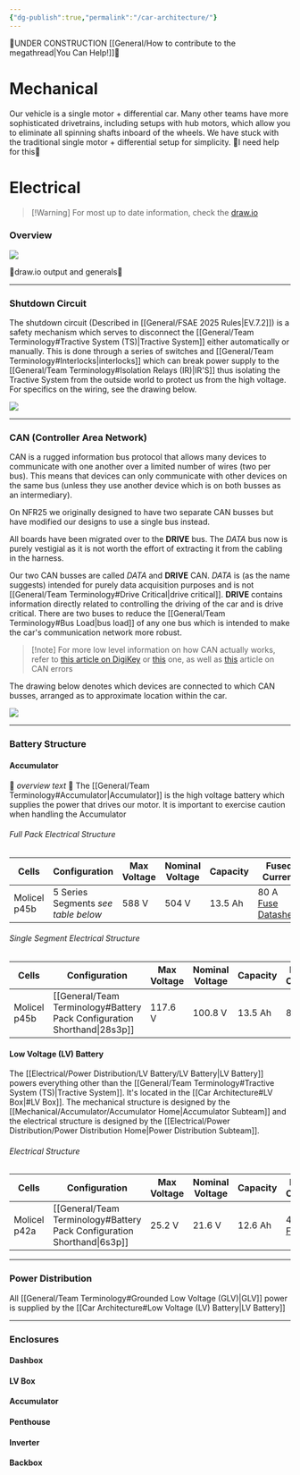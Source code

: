 ```yaml
---
{"dg-publish":true,"permalink":"/car-architecture/"}
---
```


🚧UNDER CONSTRUCTION [[General/How to contribute to the megathread\|You Can Help!]]🚧
# Mechanical
Our vehicle is a single motor + differential car. Many other teams have more sophisticated drivetrains, including setups with hub motors, which allow you to eliminate all spinning shafts inboard of the wheels.
We have stuck with the traditional single motor + differential setup for simplicity.
🚧I need help for this🚧
# Electrical
>[!Warning] For most up to date information, check the [draw.io](https://app.diagrams.net/#G1aAUkTBznf-oBW0_HJwPR886YPGE_Ngbq#%7B%22pageId%22%3A%22AH0zOfJDxDtdpztpxlL7%22%7D)
### Overview
![](https://i.imgur.com/IrDRmHq.png)

🚧draw.io output and generals🚧

---
### Shutdown Circuit
The shutdown circuit (Described in [[General/FSAE 2025 Rules\|EV.7.2]]) is a safety mechanism which serves to disconnect the [[General/Team Terminology#Tractive System (TS)\|Tractive System]] either automatically or manually. This is done through a series of switches and [[General/Team Terminology#Interlocks\|interlocks]] which can break power supply to the [[General/Team Terminology#Isolation Relays (IR)\|IR'S]] thus isolating the Tractive System from the outside world to protect us from the high voltage. For specifics on the wiring, see the drawing below.

![](https://i.imgur.com/p0XU1E7.png)

---
### CAN (Controller Area Network)
CAN is a rugged information bus protocol that allows many devices to communicate with one another over a limited number of wires (two per bus). This means that devices can only communicate with other devices on the same bus (unless they use another device which is on both busses as an intermediary).

On NFR25 we originally designed to have two separate CAN busses but have modified our designs to use a single bus instead.

All boards have been migrated over to the **DRIVE** bus. The *DATA* bus now is purely vestigial as it is not worth the effort of extracting it from the cabling in the harness.

Our two CAN busses are called *DATA* and **DRIVE** CAN. *DATA* is (as the name suggests) intended for purely data acquisition purposes and is not [[General/Team Terminology#Drive Critical\|drive critical]]. **DRIVE** contains information directly related to controlling the driving of the car and is drive critical. There are two buses to reduce the [[General/Team Terminology#Bus Load\|bus load]] of any one bus which is intended to make the car's communication network more robust.

>[!note] For more low level information on how CAN actually works, refer to [this article on DigiKey](https://forum.digikey.com/t/overview-of-the-can-bus-protocol/21170) or [this](https://www.digikey.com/en/blog/the-basics-of-the-controller-area-network) one, as well as [this](https://www.csselectronics.com/pages/can-bus-errors-intro-tutorial) article on CAN errors

The drawing below denotes which devices are connected to which CAN busses, arranged as to approximate location within the car.

![](https://i.imgur.com/821K77q.png)

---
### Battery Structure
#### Accumulator
🚧 *overview text* 🚧
The [[General/Team Terminology#Accumulator\|Accumulator]] is the high voltage battery which supplies the power that drives our motor. It is important to exercise caution when handling the Accumulator
###### Full Pack Electrical Structure

| Cells        | Configuration                       | Max Voltage | Nominal Voltage | Capacity | Fused Current                                                                                                                                                                                                                                                          |
| ------------ | ----------------------------------- | ----------- | --------------- | -------- | ---------------------------------------------------------------------------------------------------------------------------------------------------------------------------------------------------------------------------------------------------------------------- |
| Molicel p45b | 5 Series Segments *see table below* | 588 V       | 504 V           | 13.5 Ah  | 80 A<br>[Fuse](https://www.mouser.com/ProductDetail/Littelfuse/L75QS080.V?qs=w%2Fv1CP2dgqquMmGcdv%252B%252BVQ%3D%3D)<br>[Datasheet](https://www.littelfuse.com/~/media/electrical/datasheets/fuses/semiconductor-fuses/littelfuse-industrial-l75qs-fuse-datasheet.pdf) |
###### Single Segment Electrical Structure

| Cells        | Configuration                                                    | Max Voltage | Nominal Voltage | Capacity | Fused Current |
| ------------ | ---------------------------------------------------------------- | ----------- | --------------- | -------- | ------------- |
| Molicel p45b | [[General/Team Terminology#Battery Pack Configuration Shorthand\|28s3p]] | 117.6 V     | 100.8 V         | 13.5 Ah  | 80 A          |

#### Low Voltage (LV) Battery
The [[Electrical/Power Distribution/LV Battery/LV Battery\|LV Battery]] powers everything other than the [[General/Team Terminology#Tractive System (TS)\|Tractive System]]. It's located in the [[Car Architecture#LV Box\|#LV Box]]. The mechanical structure is designed by the [[Mechanical/Accumulator/Accumulator Home\|Accumulator Subteam]] and the electrical structure is designed by the [[Electrical/Power Distribution/Power Distribution Home\|Power Distribution Subteam]].
###### Electrical Structure

| Cells        | Configuration                                                   | Max Voltage | Nominal Voltage | Capacity | Fused Current                                                                                                                                                                                                                                                                                                                                                                                                                                                                                                                          |
| ------------ | --------------------------------------------------------------- | ----------- | --------------- | -------- | -------------------------------------------------------------------------------------------------------------------------------------------------------------------------------------------------------------------------------------------------------------------------------------------------------------------------------------------------------------------------------------------------------------------------------------------------------------------------------------------------------------------------------------- |
| Molicel p42a | [[General/Team Terminology#Battery Pack Configuration Shorthand\|6s3p]] | 25.2 V      | 21.6 V          | 12.6 Ah  | 40 A<br>[Fuse](https://www.amazon.com/Chanzon-50Pcs-Listed-Standard-Automotive/dp/B0CYP881ZL?crid=KOYM53VK3BJI&dib=eyJ2IjoiMSJ9.kAud1lwfnSJMHH_HHJksJ3AayT8HQIqm2DRrKdBcHMnv_5H38w8UA5qC38SW-9TZeDXUhWiUH5apFWH5WxkjyAqGwauFDSRfrqBKFBpEtEMMDnBAl-fw4ZHpuBtrKXKUkab2x4VEEME3K_TacMuT8-gI3TrKF94495g-FLnbpBmou8O6N8UpJYpcsO5qqdaKDeMduAyfolulBSMIC2Yjs8qKYCl8mqNGbtF5UdIVvy0.ofn3doJM6QnXEOKwYIaudk923TirJMeK_C6ZZ_5s2C0&dib_tag=se&keywords=40%2Bamp%2Batc%2Bfuse&qid=1721963859&sprefix=40%2Bamp%2Batc%2Bfus%2Caps%2C117&sr=8-4&th=1) |

---
### Power Distribution
All [[General/Team Terminology#Grounded Low Voltage (GLV)\|GLV]] power is supplied by the [[Car Architecture#Low Voltage (LV) Battery\|LV Battery]] 

---
### Enclosures
#### Dashbox
#### LV Box
#### Accumulator
#### Penthouse
#### Inverter
#### Backbox